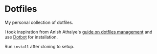 Dotfiles
========

My personal collection of dotfiles.

I took inspiration from Anish Athalye's [guide on dotfiles management][guide]
and use [Dotbot][dotbot] for installation.

Run `install` after cloning to setup.

[guide]: http://www.anishathalye.com/2014/08/03/managing-your-dotfiles/
[dotbot]: https://github.com/anishathalye/dotbot
